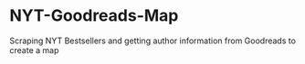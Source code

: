 # NYT-Goodreads-Map
 Scraping NYT Bestsellers and getting author information from Goodreads to create a map
